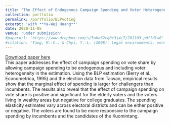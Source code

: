 ```yaml
---
title: "The Effect of Endogenous Campaign Spending and Voter Heterogeneity on Candidates’ Vote Share: The Case of 2014 Taiwanese Local Elections"
collection: portfolio
permalink: /portfolio/BLPvoting
excerpt: 'with **Ya-Wei Huang**'
date: 2020-11-05
venue: 'under submission'
#paperurl: 'https://www.dropbox.com/s/5uho62cq0c3j4i7/201103.pdf?dl=0'
#citation: 'Tang, M.-C., & Chyi, Y.-L. (2008). Legal environments, venture capital, and total factor productivity growth of taiwanese industry. Contemporary Economic Policy, 26(3).'
---
```

[Download paper here](https://www.dropbox.com/s/5uho62cq0c3j4i7/201103.pdf?dl=0)<br/>
This paper addresses the effect of campaign spending on vote share by allowing campaign spending to be endogenous and including voter heterogeneity in the estimation. Using the BLP estimation (Berry et al., Econometrica, 1995) and the election data from Taiwan, empirical results show that the marginal effect of spending is larger for challengers than incumbents. The results also reveal that the effect of campaign spending on vote share is positive and significant for the elderly voters and the voters living in wealthy areas but negative for college graduates. The spending elasticity estimates vary across electoral districts and can be either positive or negative. The voters are found to be more responsive to the campaign spending by incumbents and the candidates of the Kuomintang.

